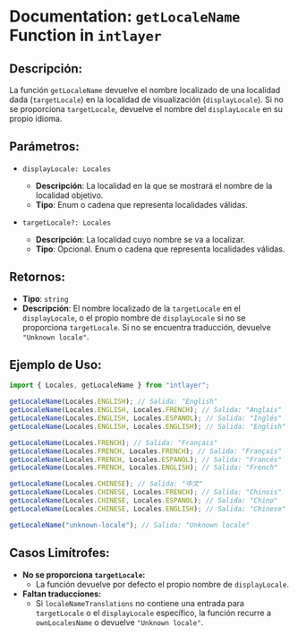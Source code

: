 # Documentation: `getLocaleName` Function in `intlayer`

## Descripción:

La función `getLocaleName` devuelve el nombre localizado de una localidad dada (`targetLocale`) en la localidad de visualización (`displayLocale`). Si no se proporciona `targetLocale`, devuelve el nombre del `displayLocale` en su propio idioma.

## Parámetros:

- `displayLocale: Locales`

  - **Descripción**: La localidad en la que se mostrará el nombre de la localidad objetivo.
  - **Tipo**: Enum o cadena que representa localidades válidas.

- `targetLocale?: Locales`
  - **Descripción**: La localidad cuyo nombre se va a localizar.
  - **Tipo**: Opcional. Enum o cadena que representa localidades válidas.

## Retornos:

- **Tipo**: `string`
- **Descripción**: El nombre localizado de la `targetLocale` en el `displayLocale`, o el propio nombre de `displayLocale` si no se proporciona `targetLocale`. Si no se encuentra traducción, devuelve `"Unknown locale"`.

## Ejemplo de Uso:

```typescript
import { Locales, getLocaleName } from "intlayer";

getLocaleName(Locales.ENGLISH); // Salida: "English"
getLocaleName(Locales.ENGLISH, Locales.FRENCH); // Salida: "Anglais"
getLocaleName(Locales.ENGLISH, Locales.ESPANOL); // Salida: "Inglés"
getLocaleName(Locales.ENGLISH, Locales.ENGLISH); // Salida: "English"

getLocaleName(Locales.FRENCH); // Salida: "Français"
getLocaleName(Locales.FRENCH, Locales.FRENCH); // Salida: "Français"
getLocaleName(Locales.FRENCH, Locales.ESPANOL); // Salida: "Francés"
getLocaleName(Locales.FRENCH, Locales.ENGLISH); // Salida: "French"

getLocaleName(Locales.CHINESE); // Salida: "中文"
getLocaleName(Locales.CHINESE, Locales.FRENCH); // Salida: "Chinois"
getLocaleName(Locales.CHINESE, Locales.ESPANOL); // Salida: "Chino"
getLocaleName(Locales.CHINESE, Locales.ENGLISH); // Salida: "Chinese"

getLocaleName("unknown-locale"); // Salida: "Unknown locale"
```

## Casos Limítrofes:

- **No se proporciona `targetLocale`:**
  - La función devuelve por defecto el propio nombre de `displayLocale`.
- **Faltan traducciones:**
  - Si `localeNameTranslations` no contiene una entrada para `targetLocale` o el `displayLocale` específico, la función recurre a `ownLocalesName` o devuelve `"Unknown locale"`.
